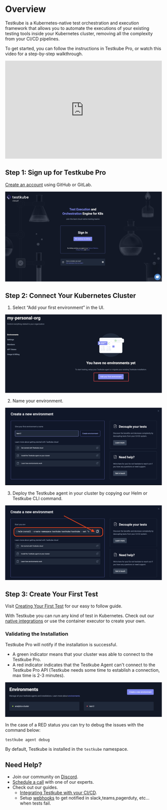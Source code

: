 # Overview

Testkube is a Kubernetes-native test orchestration and execution framework that allows you to automate the executions of your existing testing tools inside your Kubernetes cluster, removing all the complexity from your CI/CD pipelines.

To get started, you can follow the instructions in Testkube Pro, or watch this video for a step-by-step walkthrough. 

<iframe width="100%" height="315" src="https://www.youtube.com/embed/YnR5yOO8C4s?si=3xdK77wcQVpJQrwt" title="YouTube Tutorial: Installing Testkube Pro" frameborder="0" allow="accelerometer; autoplay; clipboard-write; encrypted-media; gyroscope; picture-in-picture; web-share" allowfullscreen></iframe>


## Step 1: Sign up for Testkube Pro 
[Create an account](https://app.testkube.io/) using GitHub or GitLab. 

![Sign in to Testkube](../img/sign-in.png)

## Step 2: Connect Your Kubernetes Cluster
1. Select “Add your first environment” in the UI.

![Create Environment](../img/create-first-environment.png)


2. Name your environment.

![Fill in Env Name](../img/fill-in-env-name.png)

3. Deploy the Testkube agent in your cluster by copying our Helm or Testkube CLI command.

![Copy Helm Command](../img/copy-helm-command.png)

## Step 3: Create Your First Test 

Visit [Creating Your First Test](./creating-first-test.md) for our easy to follow guide.

With Testkube you can run any kind of test in Kubernetes. Check out our [native integrations](https://docs.testkube.io/category/test-types/) or use the container executor to create your own.


### Validating the Installation 

Testkube Pro will notify if the installation is successful. 

* A green indicator means that your cluster was able to connect to the Testkube Pro.
* A red indicator indicates that the Testkube Agent can't connect to the Testkube Pro API (Testkube needs some time to establish a connection, max time is 2-3 minutes).

![Validate Install](../img/validate-install.png)

In the case of a RED status you can try to debug the issues with the command below:

```sh 
testkube agent debug
```
By default, Testkube is installed in the `testkube` namespace.

## Need Help? 

- Join our community on [Discord](https://discord.com/invite/6zupCZFQbe).
- [Schedule a call](https://calendly.com/bryan-3pu/support-product-feedback-call?month=2023-10) with one of our experts. 
- Check out our guides. 
  - [Integrating Testkube with your CI/CD](https://docs.testkube.io/articles/cicd-overview/).
  - Setup [webhooks](https://testkube.io/blog/empowering-kubernetes-tests-with-webhooks) to get notified in slack,teams,pagerduty, etc… when tests fail.



